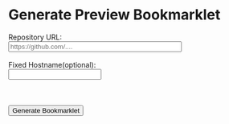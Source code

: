 # Generate Preview Bookmarklet

<div id="form">
<label for="giturl">Repository URL:</label><br>
<input id="giturl" placeholder="https://github.com/...." size="40"><br>
<br>
<label for="prefix">Fixed Hostname(optional): </label><br>
<input id="prefix"><br>
<br>
<input type="hidden" id="title"><br>
<br>
<button onclick="run()">Generate Bookmarklet</button>
<br>
<br>
</div>

<div id="book" style="display:none">
<p>
    Drag and Drop the image below to your bookmark bar...
</p>
<a id="bookmark" title="Helix Preview" href="">
  <img title="Helix Preview" alt="Helix Preview" src="/helix_logo.png" style="height: 32px">
</a>
<p>
    ...or <button onclick="copy()">copy</button> the <b>Link Address</b> of the image and add the bookmark manually.
</p>

</div>

<script>
  function copy() {
    var text = document.getElementById('bookmark').href;
    navigator.clipboard.writeText(text)
  }

  function run() {
    var giturl = document.getElementById('giturl').value;
    var prefix = document.getElementById('prefix').value;
    var title = document.getElementById('title').value;
    if (!giturl) {
      alert('repository url is mandatory.');
      return;
    }
    giturl = new URL(giturl);
    var segs = giturl.pathname.substring(1).split('/');
    var owner = segs[0];
    var repo = segs[1];
    var ref = segs[3] || 'master';

    const url = new URL('https://adobeioruntime.net/api/v1/web/helix/helix-services/content-proxy@v1');
    url.searchParams.append('owner', owner);
    url.searchParams.append('repo', repo);
    url.searchParams.append('ref', ref || 'master');
    url.searchParams.append('path', '/'); // dummy is needed by content proxy
    if (prefix) {
      url.searchParams.append('prefix', prefix);
    }
    const code = [
      'javascript:(function(){',
      `var u=new URL('${url.href}');`,
      `u.searchParams.append('lookup', window.location.href);`,
      `window.open(u)`,
      '})();',
    ].join('');
    var bm=document.getElementById('bookmark');
    bm.href = code;
    if (title) {
      bm.setAttribute('title', title);
      var img=bm.querySelector('img');
      img.setAttribute('title', title);
      img.setAttribute('alt', title);
    }
    document.getElementById('book').style.display = 'block';
  }

  function init() {
    var autorun=false;
    var params = new URLSearchParams(window.location.search);
    params.forEach((v,k) => {
      document.getElementById(k).value=v;
      autorun=true;
      if (k=='title') document.getElementById('form').style.display = 'none';
    })
    if (autorun) run();
  }

  init();
</script>

